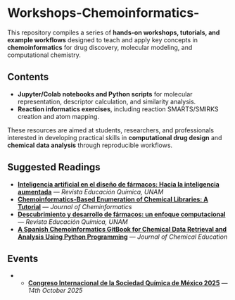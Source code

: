 # Workshops-Chemoinformatics-

This repository compiles a series of **hands-on workshops, tutorials, and example workflows** designed to teach and apply key concepts in **chemoinformatics** for drug discovery, molecular modeling, and computational chemistry.

## Contents

* **Jupyter/Colab notebooks and Python scripts** for molecular representation, descriptor calculation, and similarity analysis.
* **Reaction informatics exercises**, including reaction SMARTS/SMIRKS creation and atom mapping.

These resources are aimed at students, researchers, and professionals interested in developing practical skills in **computational drug design** and **chemical data analysis** through reproducible workflows.

## Suggested Readings

* [**Inteligencia artificial en el diseño de fármacos: Hacia la inteligencia aumentada**](https://www.revistas.unam.mx/index.php/req/article/view/83233) — *Revista Educación Química, UNAM*
* [**Chemoinformatics-Based Enumeration of Chemical Libraries: A Tutorial**](https://jcheminf.biomedcentral.com/articles/10.1186/s13321-020-00466-z) — *Journal of Cheminformatics*
* [**Descubrimiento y desarrollo de fármacos: un enfoque computacional**](https://www.sciencedirect.com/science/article/pii/S0187893X16300301) — *Revista Educación Química, UNAM*
* [**A Spanish Chemoinformatics GitBook for Chemical Data Retrieval and Analysis Using Python Programming**](https://pubs.acs.org/doi/10.1021/acs.jchemed.4c00041) — *Journal of Chemical Education*

## Events 

* * [**Congreso Internacional de la Sociedad Química de México 2025**](https://sqm.org.mx/convocatoria-cisqm2025-6cieq/) — *14th October 2025*
